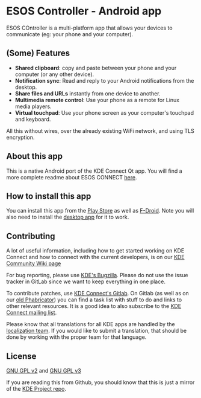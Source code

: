 # ESOS Controller - Android app

ESOS COntroller is a multi-platform app that allows your devices to communicate (eg: your phone and your computer).

## (Some) Features
- **Shared clipboard**: copy and paste between your phone and your computer (or any other device).
- **Notification sync**: Read and reply to your Android notifications from the desktop.
- **Share files and URLs** instantly from one device to another.
- **Multimedia remote control**: Use your phone as a remote for Linux media players.
- **Virtual touchpad**: Use your phone screen as your computer's touchpad and keyboard.

All this without wires, over the already existing WiFi network, and using TLS encryption.

## About this app

This is a native Android port of the KDE Connect Qt app. You will find a more complete readme about ESOS CONNECT [here](https://invent.kde.org/network/kdeconnect-kde/).

## How to install this app

You can install this app from the [Play Store](https://play.google.com/store/apps/details?id=org.kde.kdeconnect_tp) as well as [F-Droid](https://f-droid.org/repository/browse/?fdid=org.kde.kdeconnect_tp). Note you will also need to install the [desktop app](https://invent.kde.org/network/kdeconnect-kde) for it to work.

## Contributing

A lot of useful information, including how to get started working on KDE Connect and how to connect with the current developers, is on our [KDE Community Wiki page](https://community.kde.org/KDEConnect)

For bug reporting, please use [KDE's Bugzilla](https://bugs.kde.org). Please do not use the issue tracker in GitLab since we want to keep everything in one place.

To contribute patches, use [KDE Connect's Gitlab](https://invent.kde.org/kde/kdeconnect-android/).
On Gitlab (as well as on our [old Phabricator](https://phabricator.kde.org/tag/kde_connect/)) you can find a task list with stuff to do and links to other relevant resources.
It is a good idea to also subscribe to the [KDE Connect mailing list](https://mail.kde.org/mailman/listinfo/kdeconnect).

Please know that all translations for all KDE apps are handled by the [localization team](https://l10n.kde.org/). If you would like to submit a translation, that should be done by working with the proper team for that language.

## License
[GNU GPL v2](https://www.gnu.org/licenses/gpl-2.0.html) and [GNU GPL v3](https://www.gnu.org/licenses/gpl-3.0.html)

If you are reading this from Github, you should know that this is just a mirror of the [KDE Project repo](https://invent.kde.org/network/kdeconnect-android/).

